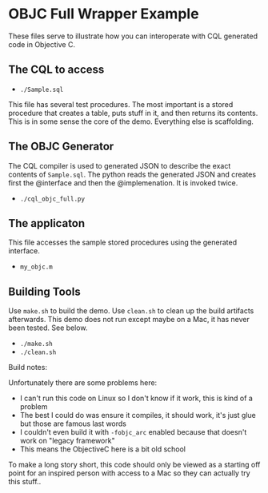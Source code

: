 <!---
-- Copyright (c) Meta Platforms, Inc. and affiliates.
--
-- This source code is licensed under the MIT license found in the
-- LICENSE file in the root directory of this source tree.
-->

# OBJC Full Wrapper Example

These files serve to illustrate how you can interoperate with CQL generated code
in Objective C.


## The CQL to access

* `./Sample.sql`

This file has several test procedures.  The most important is a stored procedure
that creates a table, puts stuff in it, and then returns its contents.  This is
in some sense the core of the demo.  Everything else is scaffolding.

## The OBJC Generator

The CQL compiler is used to generated JSON to describe the exact contents of
`Sample.sql`. The python reads the generated JSON and creates first the @interface
 and then the @implemenation.  It is invoked twice.

* `./cql_objc_full.py`


## The applicaton

This file accesses the sample stored procedures using the generated interface.

* `my_objc.m`


## Building Tools

Use `make.sh` to build the demo.  Use `clean.sh` to clean up the build artifacts afterwards.
This demo does not run except maybe on a Mac, it has never been tested.  See below.

* `./make.sh`
* `./clean.sh`

Build notes:

Unfortunately there are some problems here:

* I can't run this code on Linux so I don't know if it work, this is kind of a problem
* The best I could do was ensure it compiles, it should work, it's just glue but those are famous last words
* I couldn't even build it with `-fobjc_arc` enabled because that doesn't work on "legacy framework"
* This means the ObjectiveC here is a bit old school

To make a long story short, this code should only be viewed as a starting off point for an inspired
person with access to a Mac so they can actually try this stuff..
